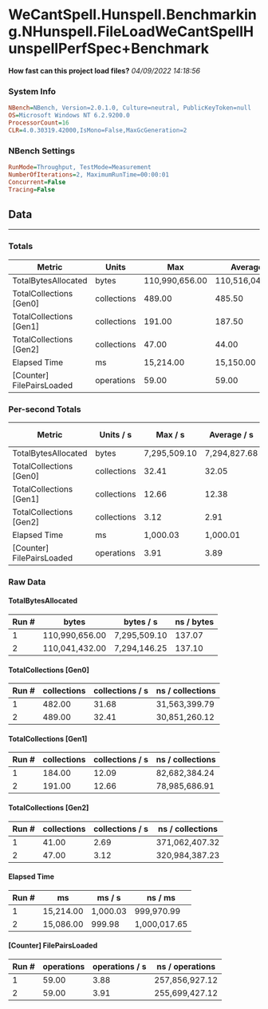 ﻿# WeCantSpell.Hunspell.Benchmarking.NHunspell.FileLoadWeCantSpellHunspellPerfSpec+Benchmark
__How fast can this project load files?__
_04/09/2022 14:18:56_
### System Info
```ini
NBench=NBench, Version=2.0.1.0, Culture=neutral, PublicKeyToken=null
OS=Microsoft Windows NT 6.2.9200.0
ProcessorCount=16
CLR=4.0.30319.42000,IsMono=False,MaxGcGeneration=2
```

### NBench Settings
```ini
RunMode=Throughput, TestMode=Measurement
NumberOfIterations=2, MaximumRunTime=00:00:01
Concurrent=False
Tracing=False
```

## Data
-------------------

### Totals
|          Metric |           Units |             Max |         Average |             Min |          StdDev |
|---------------- |---------------- |---------------- |---------------- |---------------- |---------------- |
|TotalBytesAllocated |           bytes |  110,990,656.00 |  110,516,044.00 |  110,041,432.00 |      671,202.73 |
|TotalCollections [Gen0] |     collections |          489.00 |          485.50 |          482.00 |            4.95 |
|TotalCollections [Gen1] |     collections |          191.00 |          187.50 |          184.00 |            4.95 |
|TotalCollections [Gen2] |     collections |           47.00 |           44.00 |           41.00 |            4.24 |
|    Elapsed Time |              ms |       15,214.00 |       15,150.00 |       15,086.00 |           90.51 |
|[Counter] FilePairsLoaded |      operations |           59.00 |           59.00 |           59.00 |            0.00 |

### Per-second Totals
|          Metric |       Units / s |         Max / s |     Average / s |         Min / s |      StdDev / s |
|---------------- |---------------- |---------------- |---------------- |---------------- |---------------- |
|TotalBytesAllocated |           bytes |    7,295,509.10 |    7,294,827.68 |    7,294,146.25 |          963.68 |
|TotalCollections [Gen0] |     collections |           32.41 |           32.05 |           31.68 |            0.52 |
|TotalCollections [Gen1] |     collections |           12.66 |           12.38 |           12.09 |            0.40 |
|TotalCollections [Gen2] |     collections |            3.12 |            2.91 |            2.69 |            0.30 |
|    Elapsed Time |              ms |        1,000.03 |        1,000.01 |          999.98 |            0.03 |
|[Counter] FilePairsLoaded |      operations |            3.91 |            3.89 |            3.88 |            0.02 |

### Raw Data
#### TotalBytesAllocated
|           Run # |           bytes |       bytes / s |      ns / bytes |
|---------------- |---------------- |---------------- |---------------- |
|               1 |  110,990,656.00 |    7,295,509.10 |          137.07 |
|               2 |  110,041,432.00 |    7,294,146.25 |          137.10 |

#### TotalCollections [Gen0]
|           Run # |     collections | collections / s |ns / collections |
|---------------- |---------------- |---------------- |---------------- |
|               1 |          482.00 |           31.68 |   31,563,399.79 |
|               2 |          489.00 |           32.41 |   30,851,260.12 |

#### TotalCollections [Gen1]
|           Run # |     collections | collections / s |ns / collections |
|---------------- |---------------- |---------------- |---------------- |
|               1 |          184.00 |           12.09 |   82,682,384.24 |
|               2 |          191.00 |           12.66 |   78,985,686.91 |

#### TotalCollections [Gen2]
|           Run # |     collections | collections / s |ns / collections |
|---------------- |---------------- |---------------- |---------------- |
|               1 |           41.00 |            2.69 |  371,062,407.32 |
|               2 |           47.00 |            3.12 |  320,984,387.23 |

#### Elapsed Time
|           Run # |              ms |          ms / s |         ns / ms |
|---------------- |---------------- |---------------- |---------------- |
|               1 |       15,214.00 |        1,000.03 |      999,970.99 |
|               2 |       15,086.00 |          999.98 |    1,000,017.65 |

#### [Counter] FilePairsLoaded
|           Run # |      operations |  operations / s | ns / operations |
|---------------- |---------------- |---------------- |---------------- |
|               1 |           59.00 |            3.88 |  257,856,927.12 |
|               2 |           59.00 |            3.91 |  255,699,427.12 |


